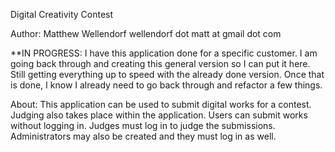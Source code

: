 Digital Creativity Contest

Author:
Matthew Wellendorf
wellendorf dot matt at gmail dot com

**IN PROGRESS:  I have this application done for a specific customer.  I am going back through and creating this general version so I can put it here.  Still getting everything up to speed with the already done version.  Once that is done, I know I already need to go back through and refactor a few things.

About:
This application can be used to submit digital works for a contest.  Judging also takes place within the application.  Users can submit works without logging in.  Judges must log in to judge the submissions.  Administrators may also be created and they must log in as well.
